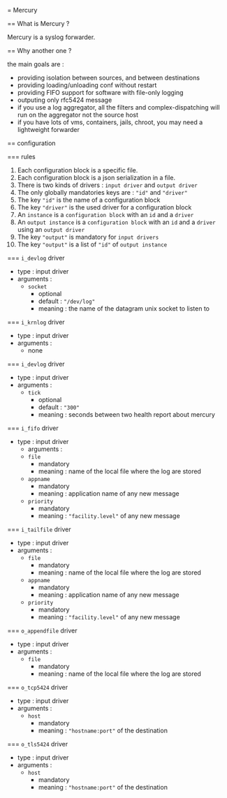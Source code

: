 = Mercury


== What is Mercury ?

Mercury is a syslog forwarder.

== Why another one ?

the main goals are :

  * providing isolation between sources, and between destinations
  * providing loading/unloading conf without restart
  * providing FIFO support for software with file-only logging
  * outputing only rfc5424 message
  * if you use a log aggregator, all the filters and complex-dispatching will run on the aggregator not the source host
  * if you have lots of vms, containers, jails, chroot, you may need a lightweight forwarder

== configuration

=== rules

  1.  Each configuration block is a specific file.
  2.  Each configuration block is a json serialization in a file.
  3.  There is two kinds of drivers : `input driver` and `output driver`
  4.  The only globally mandatories keys are : `"id"` and `"driver"`
  5.  The key `"id"` is the name of a configuration block
  6.  The key `"driver"` is the used driver for a configuration block
  7.  An `instance` is a `configuration block` with an `id` and a `driver`
  8.  An `output instance` is a `configuration block` with an `id` and a `driver` using an `output driver`
  9.  The key `"output"` is mandatory for `input drivers`
  10. The key `"output"` is a list of `"id"` of `output instance`


=== `i_devlog` driver

  * type : input driver
  * arguments :
    * `socket`
      * optional
      * default : `"/dev/log"`
      * meaning : the name of the datagram unix socket to listen to


=== `i_krnlog` driver

  * type : input driver
  * arguments :
    * none


=== `i_devlog` driver

  * type : input driver
  * arguments :
    * `tick`
      * optional
      * default : `"300"`
      * meaning : seconds between two health report about mercury


=== `i_fifo` driver

  * type : input driver
    * arguments :
    * `file`
      * mandatory
      * meaning : name of the local file where the log are stored
    * `appname`
      * mandatory
      * meaning : application name of any new message
    * `priority`
      * mandatory
      * meaning : `"facility.level"` of any new message


=== `i_tailfile` driver

  * type : input driver
  * arguments :
    * `file`
      * mandatory
      * meaning : name of the local file where the log are stored
    * `appname`
      * mandatory
      * meaning : application name of any new message
    * `priority`
      * mandatory
      * meaning : `"facility.level"` of any new message


=== `o_appendfile` driver

  * type : input driver
  * arguments :
    * `file`
      * mandatory
      * meaning : name of the local file where the log are stored


=== `o_tcp5424` driver

  * type : input driver
  * arguments :
    * `host`
      * mandatory
      * meaning : `"hostname:port"` of the destination


=== `o_tls5424` driver

  * type : input driver
  * arguments :
    * `host`
      * mandatory
      * meaning : `"hostname:port"` of the destination
